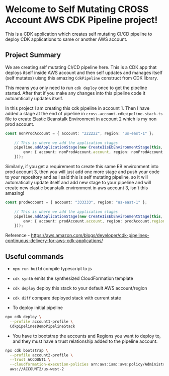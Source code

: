 # Welcome to Self Mutating CROSS Account AWS CDK Pipeline project!

This is a CDK application which creates self mutating CI/CD pipeline to deploy CDK applications to same or another AWS account.

## Project Summary

We are creating self mutating CI/CD pipeline here.
This is a CDK app that deploys itself inside AWS account and then self updates and manages itself (self mutates) uisng this amazing `CdkPipeline` construct from CDK library.

This means you only need to run `cdk deploy` once to get the pipeline started. After that if you make any changes into this pipeline code it autoamtically updates itself.

In this project I am creating this cdk pipeline in account 1.
Then I have added a stage at the end of pipeline in `cross-account-cdkpipeline-stack.ts` file to create Elastic Beanstalk Environment in account 2 which is my non prod account.

```typescript
const nonProdAccount = { account: "222222", region: "us-east-1" };
   
    // This is where we add the application stages
    pipeline.addApplicationStage(new CreateIisEbEnvironmentStage(this, 'IISEBInfraDev', {
        env: { account: nonProdAccount.account, region: nonProdAccount.region }
    }));
```
Similarly, if you get a requirement to create this same EB environment into prod account 3, then you will just add one more stage and push your code to your repository and as I said this is self mutating pipeline, so it will automatically update itself and add new stage to your pipeline and will create new elastic beanstalk environment in aws account 3, isn't this amazing!

```typescript
const prodAccount = { account: "333333", region: "us-east-1" };
   
    // This is where we add the application stages
    pipeline.addApplicationStage(new CreateIisEbEnvironmentStage(this, 'IISEBInfraDev', {
        env: { account: prodAccount.account, region: prodAccount.region }
    }));
```

Reference - https://aws.amazon.com/blogs/developer/cdk-pipelines-continuous-delivery-for-aws-cdk-applications/

## Useful commands

 * `npm run build`   compile typescript to js
 * `cdk synth`       emits the synthesized CloudFormation template
 * `cdk deploy`      deploy this stack to your default AWS account/region
 * `cdk diff`        compare deployed stack with current state


* To deploy initial pipeline 
```bash 
npx cdk deploy \
  --profile account1-profile \
  CdkpipelinesDemoPipelineStack
```
* You have to bootstrap the accounts and Regions you want to deploy to, and they must have a trust relationship added to the pipeline account.
```bash
npx cdk bootstrap \
  --profile account2-profile \
  --trust ACCOUNT1 \
  --cloudformation-execution-policies arn:aws:iam::aws:policy/AdministratorAccess \
  aws://ACCOUNT2/us-west-2
```



